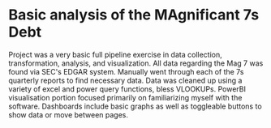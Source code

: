 # Basic analysis of the MAgnificant 7s Debt
Project was a very basic full pipeline exercise in data collection, transformation, analysis, and visualization. 
All data regarding the Mag 7 was found via SEC's EDGAR system. Manually went through each of the 7s quarterly reports to find necessary data. 
Data was cleaned up using a variety of excel and power query functions, bless VLOOKUPs. 
PowerBI visualisation portion focused primarily on familiarizing myself with the software. Dashboards include basic graphs as well as toggleable buttons to show data or move between pages. 
